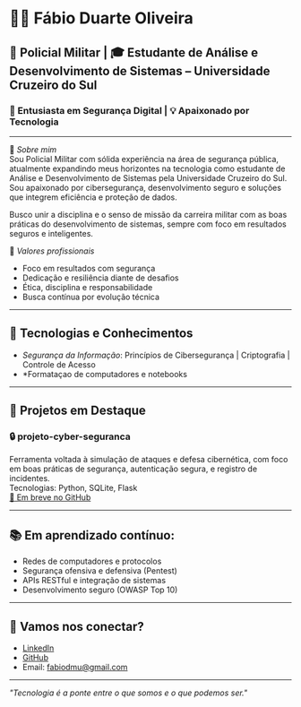 # 👨‍💻 Fábio Duarte Oliveira

## 🚓 Policial Militar | 🎓 Estudante de Análise e Desenvolvimento de Sistemas – Universidade Cruzeiro do Sul  
### 🔐 Entusiasta em Segurança Digital | 💡 Apaixonado por Tecnologia

---

🎯 *Sobre mim*  
Sou Policial Militar com sólida experiência na área de segurança pública, atualmente expandindo meus horizontes na tecnologia como estudante de Análise e Desenvolvimento de Sistemas pela Universidade Cruzeiro do Sul. Sou apaixonado por cibersegurança, desenvolvimento seguro e soluções que integrem eficiência e proteção de dados.

Busco unir a disciplina e o senso de missão da carreira militar com as boas práticas do desenvolvimento de sistemas, sempre com foco em resultados seguros e inteligentes.

💼 *Valores profissionais*  
- Foco em resultados com segurança  
- Dedicação e resiliência diante de desafios  
- Ética, disciplina e responsabilidade  
- Busca contínua por evolução técnica

---

## 🧠 Tecnologias e Conhecimentos
   
- *Segurança da Informação*: Princípios de Cibersegurança | Criptografia | Controle de Acesso  
- *Formataçao de computadores e notebooks

---

## 📂 Projetos em Destaque

### 🔒 projeto-cyber-seguranca
Ferramenta voltada à simulação de ataques e defesa cibernética, com foco em boas práticas de segurança, autenticação segura, e registro de incidentes.  
Tecnologias: Python, SQLite, Flask  
[🔗 Em breve no GitHub](#)

---

## 📚 Em aprendizado contínuo:
- Redes de computadores e protocolos
- Segurança ofensiva e defensiva (Pentest)
- APIs RESTful e integração de sistemas
- Desenvolvimento seguro (OWASP Top 10)

---

## 🤝 Vamos nos conectar?

- [LinkedIn](https://www.linkedin.com/in/f%C3%A1bio-d-b39050209/)  
- [GitHub](https://github.com/fabiodmu-ux)  
- Email: fabiodmu@gmail.com

---

*"Tecnologia é a ponte entre o que somos e o que podemos ser."*

